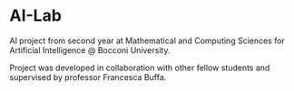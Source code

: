 # AI-Lab

AI project from second year at Mathematical and Computing Sciences for Artificial Intelligence @ Bocconi University. 

Project was developed in collaboration with other fellow students and supervised by professor Francesca Buffa. 
